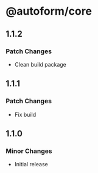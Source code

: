 # @autoform/core

## 1.1.2

### Patch Changes

- Clean build package

## 1.1.1

### Patch Changes

- Fix build

## 1.1.0

### Minor Changes

- Initial release
